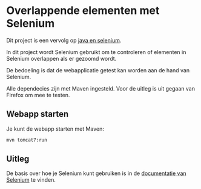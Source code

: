 # Overlappende elementen met Selenium

Dit project is een vervolg op [java en selenium](/java-en-selenium).

In dit project wordt Selenium gebruikt om te controleren of elementen in Selenium overlappen als er gezoomd wordt.

De bedoeling is dat de webapplicatie getest kan worden aan de hand van Selenium.

Alle dependecies zijn met Maven ingesteld. Voor de uitleg is uit gegaan van
Firefox om mee te testen.

## Webapp starten

Je kunt de webapp starten met Maven:

```bash
mvn tomcat7:run
```

## Uitleg

De basis over hoe je Selenium kunt gebruiken is in de [documentatie van Selenium](https://www.selenium.dev/documentation/webdriver/getting_started/first_script/)
te vinden.
